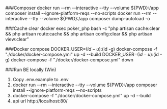 ###Composer
docker run --rm --interactive --tty --volume ${PWD}:/app composer install --ignore-platform-reqs --no-scripts
docker run --rm --interactive --tty --volume ${PWD}:/app composer dump-autoload -o

###Cache clear
docker exec poker_php bash -c "php artisan cache:clear && php artisan route:cache && php artisan config:clear && php artisan view:clear"

###Docker compose
DOCKER_USER=$(id -u):$(id -g) docker-compose -f "./docker/docker-compose.yml" up -d --build
DOCKER_USER=$(id -u):$(id -g) docker-compose -f "./docker/docker-compose.yml" down

###Run BE locally (Win)
1. Copy .env.example to .env
2. docker run --rm --interactive --tty --volume ${PWD}:/app composer install --ignore-platform-reqs --no-scripts
3. docker-compose -f "./docker/docker-compose.yml" up -d --build
4. api url http://localhost:80/
